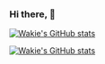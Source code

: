 ### Hi there, 👋

[![Wakie's GitHub stats](https://github-readme-stats.vercel.app/api?username=Wakie123213&theme=dracula)](https://github.com/Wakie123213)

[![Wakie's GitHub stats](https://github-readme-stats.vercel.app/api/top-langs/?username=Wakie123213&theme=dracula&layout=compact)](https://github.com/Wakie123213)
